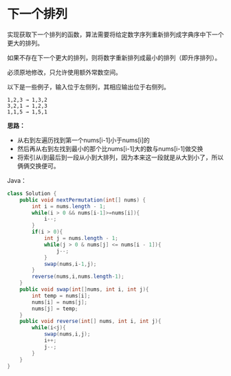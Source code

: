 # 下一个排列

实现获取下一个排列的函数，算法需要将给定数字序列重新排列成字典序中下一个更大的排列。

如果不存在下一个更大的排列，则将数字重新排列成最小的排列（即升序排列）。

必须原地修改，只允许使用额外常数空间。

以下是一些例子，输入位于左侧列，其相应输出位于右侧列。
```
1,2,3 → 1,3,2
3,2,1 → 1,2,3
1,1,5 → 1,5,1
```

**思路：**
- 从右到左遍历找到第一个nums[i-1]小于nums[i]的
- 然后再从右到左找到最小的那个比nums[i-1]大的数与nums[i-1]做交换
- 将索引从i到最后到一段从小到大排列，因为本来这一段就是从大到小了，所以俩俩交换便可。

Java：
```Java
class Solution {
    public void nextPermutation(int[] nums) {
        int i = nums.length - 1;
        while(i > 0 && nums[i-1]>=nums[i]){
            i--;
        }
        if(i > 0){
            int j = nums.length - 1;
            while(j > 0 & nums[j] <= nums[i - 1]){
                j--;
            }
            swap(nums,i-1,j);
        }
        reverse(nums,i,nums.length-1);
    }
    public void swap(int[]nums, int i, int j){
        int temp = nums[i];
        nums[i] = nums[j];
        nums[j] = temp;
    }
    public void reverse(int[] nums, int i, int j){
        while(i<j){
            swap(nums,i,j);
            i++;
            j--;
        }
    }
}
```

